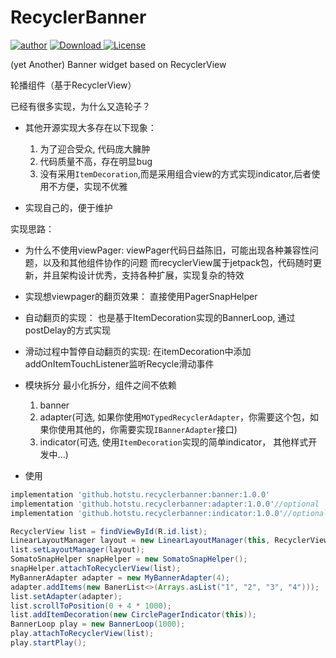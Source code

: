 RecyclerBanner
===================
[![author](https://img.shields.io/badge/author-hglf-blue.svg)](https://github.com/hotstu)
[![Download](https://api.bintray.com/packages/hglf/maven/RecyclerBanner/images/download.svg) ](https://bintray.com/hglf/maven/RecyclerBanner/_latestVersion)
[![License](https://img.shields.io/badge/License-Apache%202.0-blue.svg)](https://opensource.org/licenses/Apache-2.0)

(yet Another) Banner widget based on RecyclerView


轮播组件（基于RecyclerView）

已经有很多实现，为什么又造轮子？

* 其他开源实现大多存在以下现象：
   1. 为了迎合受众, 代码庞大臃肿
   2. 代码质量不高，存在明显bug
   3. 没有采用`ItemDecoration`,而是采用组合view的方式实现indicator,后者使用不方便，实现不优雅
   
* 实现自己的，便于维护

实现思路：

* 为什么不使用viewPager:
viewPager代码日益陈旧，可能出现各种兼容性问题，以及和其他组件协作的问题
而recyclerView属于jetpack包，代码随时更新，并且架构设计优秀，支持各种扩展，实现复杂的特效

* 实现想viewpager的翻页效果：
直接使用PagerSnapHelper

* 自动翻页的实现：
也是基于ItemDecoration实现的BannerLoop, 通过postDelay的方式实现

* 滑动过程中暂停自动翻页的实现:
在itemDecoration中添加addOnItemTouchListener监听Recycle滑动事件

* 模块拆分
  最小化拆分，组件之间不依赖
  1. banner
  2. adapter(可选, 如果你使用`MOTypedRecyclerAdapter`，你需要这个包，如果你使用其他的，你需要实现`IBannerAdapter`接口) 
  3. indicator(可选, 使用`ItemDecoration`实现的简单indicator， 其他样式开发中...)
  
  
* 使用

```groovy
implementation 'github.hotstu.recyclerbanner:banner:1.0.0'
implementation 'github.hotstu.recyclerbanner:adapter:1.0.0'//optional
implementation 'github.hotstu.recyclerbanner:indicator:1.0.0'//optional

```

```java
RecyclerView list = findViewById(R.id.list);
LinearLayoutManager layout = new LinearLayoutManager(this, RecyclerView.HORIZONTAL, false);
list.setLayoutManager(layout);
SomatoSnapHelper snapHelper = new SomatoSnapHelper();
snapHelper.attachToRecyclerView(list);
MyBannerAdapter adapter = new MyBannerAdapter(4);
adapter.addItems(new BanerList<>(Arrays.asList("1", "2", "3", "4")));
list.setAdapter(adapter);
list.scrollToPosition(0 + 4 * 1000);
list.addItemDecoration(new CirclePagerIndicator(this));
BannerLoop play = new BannerLoop(1000);
play.attachToRecyclerView(list);
play.startPlay();
        
```



 